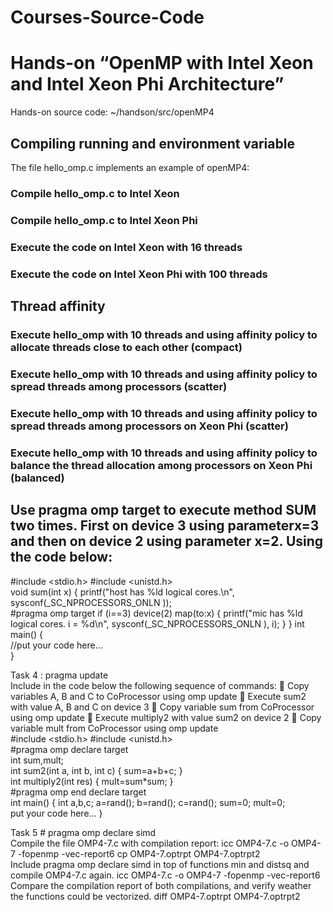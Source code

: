 # Courses-Source-Code
# Hands-on “OpenMP with Intel Xeon and Intel Xeon Phi Architecture”  

Hands-on source code: ~/handson/src/openMP4   

## Compiling running and environment variable  

The file hello_omp.c implements an example of openMP4:  
### Compile hello_omp.c to Intel Xeon 
### Compile hello_omp.c to Intel Xeon Phi 
### Execute the code on Intel Xeon with 16 threads 
### Execute the code on Intel Xeon Phi with 100 threads  

## Thread affinity  
### Execute hello_omp with 10 threads and using affinity policy to allocate threads close to each other (compact)  
### Execute hello_omp with 10 threads and using affinity policy to spread threads among processors (scatter)  
### Execute hello_omp with 10 threads and using affinity policy to spread threads among processors on Xeon Phi (scatter)  
### Execute hello_omp with 10 threads and using affinity policy to balance the thread allocation among processors on Xeon Phi (balanced)   
  
## Use pragma omp target to execute method SUM two times. First on device 3 using parameterx=3 and then on device 2 using parameter x=2. Using the code below:  

#include <stdio.h> 
#include <unistd.h>  
void sum(int x) { 
  printf("host has %ld logical cores.\n", sysconf(_SC_NPROCESSORS_ONLN ));  
  #pragma omp target if (i==3) device(2) map(to:x) 
  { 
    printf("mic has %ld logical cores. i = %d\n", sysconf(_SC_NPROCESSORS_ONLN ), i); 
  } 
} 
int main() {  
//put your code here…  
}   
  
Task 4 : pragma update  
Include in the code below the following sequence of commands:  Copy variables A, B and C to CoProcessor using omp update  Execute sum2 with value A, B and C on device 3  Copy variable sum from CoProcessor using omp update  Execute multiply2 with value sum2 on device 2  Copy variable mult from CoProcessor using omp update   
#include <stdio.h> #include <unistd.h>  
#pragma omp declare target   
int sum,mult;  
int sum2(int a, int b, int c) {      sum=a+b+c; }  
int multiply2(int res) {      mult=sum*sum; }  
#pragma omp end declare target  
int main() {   int a,b,c;   a=rand();   b=rand();   c=rand();   sum=0;   mult=0;  
  put your code here... }  
  
Task 5 # pragma omp declare simd  
Compile the file OMP4-7.c with compilation report: 
icc OMP4-7.c -o OMP4-7 -fopenmp -vec-report6 
cp OMP4-7.optrpt OMP4-7.optrpt2  
Include pragma omp declare simd in top of functions min and distsq and compile OMP4-7.c again. 
icc OMP4-7.c -o OMP4-7 -fopenmp -vec-report6  
Compare the compilation report of both compilations, and verify weather the functions could be vectorized. 
diff OMP4-7.optrpt OMP4-7.optrpt2 
